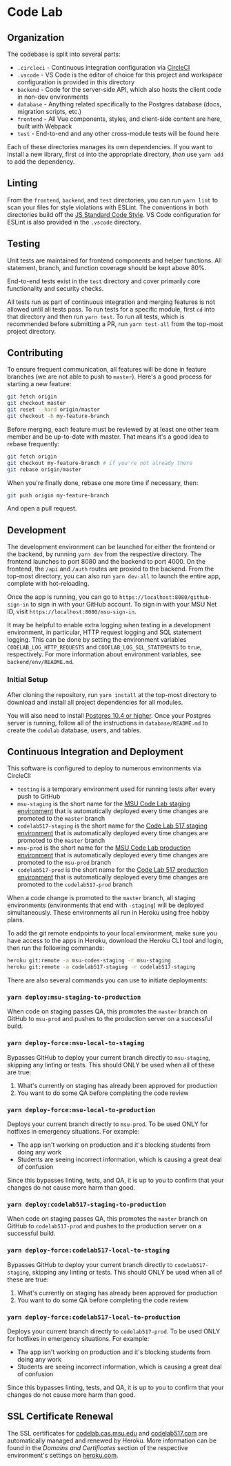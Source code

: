 # Code Lab

## Organization

The codebase is split into several parts:

* `.circleci` - Continuous integration configuration via [CircleCI](https://circleci.com/gh/humanitycodes/codelab)
* `.vscode` - VS Code is the editor of choice for this project and workspace configuration is provided in this directory
* `backend` - Code for the server-side API, which also hosts the client code in non-dev environments
* `database` - Anything related specifically to the Postgres database (docs, migration scripts, etc.)
* `frontend` - All Vue components, styles, and client-side content are here, built with Webpack
* `test` - End-to-end and any other cross-module tests will be found here

Each of these directories manages its own dependencies. If you want to install a new library, first `cd` into the appropriate directory, _then_ use `yarn add` to add the dependency.

## Linting

From the `frontend`, `backend`, and `test` directories, you can run `yarn lint` to scan your files for style violations with ESLint. The conventions in both directories build off the [JS Standard Code Style](https://github.com/feross/eslint-config-standard). VS Code configuration for ESLint is also provided in the `.vscode` directory.

## Testing

Unit tests are maintained for frontend components and helper functions. All statement, branch, and function coverage should be kept above 80%.

End-to-end tests exist in the `test` directory and cover primarily core functionality and security checks.

All tests run as part of continuous integration and merging features is not allowed until all tests pass. To run tests for a specific module, first `cd` into that directory and then run `yarn test`. To run all tests, which is recommended before submitting a PR, run `yarn test-all` from the top-most project directory.

## Contributing

To ensure frequent communication, all features will be done in feature branches (we are not able to push to `master`). Here's a good process for starting a new feature:

``` sh
git fetch origin
git checkout master
git reset --hard origin/master
git checkout -b my-feature-branch
```

Before merging, each feature must be reviewed by at least one other team member and be up-to-date with master. That means it's a good idea to rebase frequently:

``` sh
git fetch origin
git checkout my-feature-branch # if you're not already there
git rebase origin/master
```

When you're finally done, rebase one more time if necessary, then:

``` sh
git push origin my-feature-branch
```

And open a pull request.

## Development

The development environment can be launched for either the frontend or the backend, by running `yarn dev` from the respective directory. The frontend launches to port 8080 and the backend to port 4000. On the frontend, the `/api` and `/auth` routes are proxied to the backend. From the top-most directory, you can also run `yarn dev-all` to launch the entire app, complete with hot-reloading.

Once the app is running, you can go to `https://localhost:8080/github-sign-in` to sign in with your GitHub account. To sign in with your MSU Net ID, visit `https://localhost:8080/msu-sign-in`.

It may be helpful to enable extra logging when testing in a development environment, in particular, HTTP request logging and SQL statement logging. This can be done by setting the environment variables `CODELAB_LOG_HTTP_REQUESTS` and `CODELAB_LOG_SQL_STATEMENTS` to `true`, respectively. For more information about environment variables, see `backend/env/README.md`.

### Initial Setup

After cloning the repository, run `yarn install` at the top-most directory to download and install all project dependencies for all modules.

You will also need to install [Postgres 10.4 or higher](https://www.postgresql.org/download/). Once your Postgres server is running, follow all of the instructions in `database/README.md` to create the `codelab` database, users, and tables.

## Continuous Integration and Deployment

This software is configured to deploy to numerous environments via CircleCI:

* `testing` is a temporary environment used for running tests after every push to GitHub
* `msu-staging` is the short name for the [MSU Code Lab staging environment](https://msu-codes-staging.herokuapp.com) that is automatically deployed every time changes are promoted to the `master` branch
* `codelab517-staging` is the short name for the [Code Lab 517 staging environment](https://codelab517-staging.herokuapp.com) that is automatically deployed every time changes are promoted to the `master` branch
* `msu-prod` is the short name for the [MSU Code Lab production environment](https://codelab.cas.msu.edu) that is automatically deployed every time changes are promoted to the `msu-prod` branch
* `codelab517-prod` is the short name for the [Code Lab 517 production environment](https://www.codelab517.com) that is automatically deployed every time changes are promoted to the `codelab517-prod` branch

When a code change is promoted to the `master` branch, all staging environments (environments that end with `-staging`) will be deployed simultaneously. These environments all run in Heroku using free hobby plans.

To add the git remote endpoints to your local environment, make sure you have access to the apps in Heroku, download the Heroku CLI tool and login, then run the following commands:

``` sh
heroku git:remote -a msu-codes-staging -r msu-staging
heroku git:remote -a codelab517-staging -r codelab517-staging
```

There are also several commands you can use to initiate deployments:

### `yarn deploy:msu-staging-to-production`

When code on staging passes QA, this promotes the `master` branch on GitHub to `msu-prod` and pushes to the production server on a successful build.

### `yarn deploy-force:msu-local-to-staging`

Bypasses GitHub to deploy your current branch directly to `msu-staging`, skipping any linting or tests. This should ONLY be used when all of these are true:

1. What's currently on staging has already been approved for production
2. You want to do some QA before completing the code review

### `yarn deploy-force:msu-local-to-production`

Deploys your current branch directly to `msu-prod`. To be used ONLY for hotfixes in emergency situations. For example:

- The app isn't working on production and it's blocking students from doing any work
- Students are seeing incorrect information, which is causing a great deal of confusion

Since this bypasses linting, tests, and QA, it is up to you to confirm that your changes do not cause more harm than good.

### `yarn deploy:codelab517-staging-to-production`

When code on staging passes QA, this promotes the `master` branch on GitHub to `codelab517-prod` and pushes to the production server on a successful build.

### `yarn deploy-force:codelab517-local-to-staging`

Bypasses GitHub to deploy your current branch directly to `codelab517-staging`, skipping any linting or tests. This should ONLY be used when all of these are true:

1. What's currently on staging has already been approved for production
2. You want to do some QA before completing the code review

### `yarn deploy-force:codelab517-local-to-production`

Deploys your current branch directly to `codelab517-prod`. To be used ONLY for hotfixes in emergency situations. For example:

- The app isn't working on production and it's blocking students from doing any work
- Students are seeing incorrect information, which is causing a great deal of confusion

Since this bypasses linting, tests, and QA, it is up to you to confirm that your changes do not cause more harm than good.

## SSL Certificate Renewal

The SSL certificates for [codelab.cas.msu.edu](https://codelab.cas.msu.edu) and [codelab517.com](https://www.codelab517.com) are automatically managed and renewed by Heroku. More information can be found in the _Domains and Certificates_
section of the respective environment's settings on [heroku.com](https://dashboard.heroku.com/apps).
